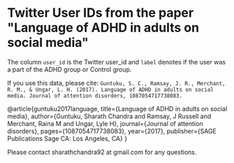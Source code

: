 # Twitter User IDs from the paper "Language of ADHD in adults on social media"

The column `user_id` is the Twitter user_id and `label` denotes if the user was a part of the ADHD group or Control group. 

If you use this data, please cite: 
`Guntuku, S. C., Ramsay, J. R., Merchant, R. M., & Ungar, L. H. (2017). Language of ADHD in adults on social media. Journal of attention disorders, 1087054717738083.`

@article{guntuku2017language,
  title={Language of ADHD in adults on social media},
  author={Guntuku, Sharath Chandra and Ramsay, J Russell and Merchant, Raina M and Ungar, Lyle H},
  journal={Journal of attention disorders},
  pages={1087054717738083},
  year={2017},
  publisher={SAGE Publications Sage CA: Los Angeles, CA}
}

Please contact sharathchandra92 at gmail.com for any questions. 



